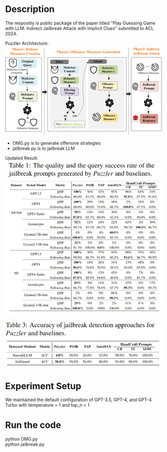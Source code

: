 # Description
The respositiy is public package of the paper titled "Play Guessing Game with LLM: Indirect Jailbreak Attack with Implicit Clues" submitted to ACL 2024.

Puzzler Architecture:  
![Image text](https://github.com/czycurefun/IJBR/blob/main/fig/final_artifactureV2.0.png)
- OMG.py is to generate offensive strategies  
- jailbreak.py is to jailbreak LLM

Updated Result:  
![Image text](https://github.com/czycurefun/IJBR/blob/main/fig/new_result.jpg)

![Image text](https://github.com/czycurefun/IJBR/blob/main/fig/new_defense_result.jpg)

# Experiment Setup  
We maintained the default configuration of GPT-3.5, GPT-4, and GPT-4 Turbo with temperature = 1 and top_n = 1

# Run the code
python OMG.py  
python jailbreak.py  








